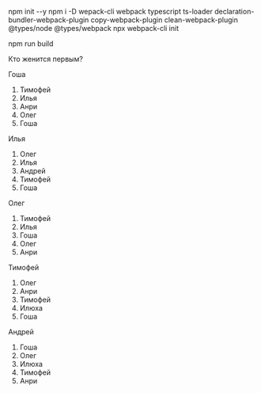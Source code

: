npm init --y
npm i -D wepack-cli webpack typescript ts-loader declaration-bundler-webpack-plugin copy-webpack-plugin clean-webpack-plugin @types/node @types/webpack
npx webpack-cli init

npm run build

Кто женится первым?
  
  Гоша
  1.  Тимофей 
  2.  Илья 
  3.  Анри
  4.  Олег 
  5.  Гоша 
  
  Илья
  1. Олег
  2. Илья
  3. Андрей
  4. Тимофей
  5. Гоша 
  
  Олег
  1. Тимофей
  2. Илья
  3. Гоша
  4. Олег
  5. Анри 
  
  Тимофей
  1. Олег
  2. Анри
  3. Тимофей
  4. Илюха
  5. Гоша 
  
  Андрей
  1. Гоша
  2. Олег
  3. Илюха
  4. Тимофей
  5. Анри